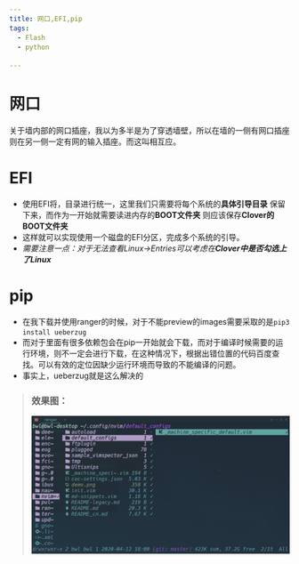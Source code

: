 ```yaml
---
title: 网口,EFI,pip
tags:
  - Flash
  - python

---
```


# 网口
关于墙内部的网口插座，我以为多半是为了穿透墙壁，所以在墙的一侧有网口插座则在另一侧一定有网的输入插座。而这叫相互应。

# EFI
- 使用EFI将，目录进行统一，这里我们只需要将每个系统的**具体引导目录** 保留下来，而作为一开始就需要读进内存的**BOOT文件夹** 则应该保存**Clover的BOOT文件夹** 
- 这样就可以实现使用一个磁盘的EFI分区，完成多个系统的引导。
- *需要注意一点：对于无法查看Linux->Entries可以考虑在**Clover中是否勾选上了Linux***  

# pip
- 在我下载并使用ranger的时候，对于不能preview的images需要采取的是`pip3 install ueberzug`
- 而对于里面有很多依赖包会在pip一开始就会下载，而对于编译时候需要的运行环境，则不一定会进行下载，在这种情况下，根据出错位置的代码百度查找。可以有效的定位因缺少运行环境而导致的不能编译的问题。
- 事实上，ueberzug就是这么解决的
> ### 效果图：
> ![ueberzug](../img/2020-04-12-1.gif) 

